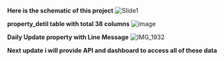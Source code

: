 **Here is the schematic of this project**
![Slide1](https://github.com/user-attachments/assets/1c9194a0-df0b-4013-b29e-200e5a4a8247)


**property_detil table with total 38 columns**
![image](https://github.com/user-attachments/assets/5a72492a-562e-4c26-a911-f61828487a2a)

**Daily Update property with Line Message**
![IMG_1932](https://github.com/user-attachments/assets/5c5aa2f3-5351-4beb-8b5a-779773d7f70d)


**Next update i will provide API and dashboard to access all of these data**



